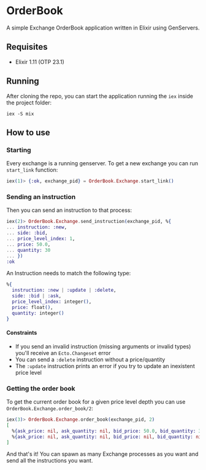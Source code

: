 # OrderBook

A simple Exchange OrderBook application written in Elixir using GenServers.

## Requisites

- Elixir 1.11 (OTP 23.1)

## Running

After cloning the repo, you can start the application running the `iex` inside the project folder:

```
iex -S mix
```

## How to use

### Starting
Every exchange is a running genserver. To get a new exchange you can run `start_link` function:

```elixir
iex(1)> {:ok, exchange_pid} = OrderBook.Exchange.start_link()
```

### Sending an instruction

Then you can send an instruction to that process:

```elixir
iex(2)> OrderBook.Exchange.send_instruction(exchange_pid, %{
... instruction: :new,
... side: :bid,
... price_level_index: 1, 
... price: 50.0,
... quantity: 30
... })
:ok
```

An Instruction needs to match the following type:

```elixir
%{
  instruction: :new | :update | :delete,
  side: :bid | :ask,
  price_level_index: integer(),
  price: float(),
  quantity: integer()
}
```

#### Constraints

- If you send an invalid instruction (missing arguments or invalid types) you'll receive an `Ecto.Changeset` error
- You can send a `:delete` instruction without a price/quantity
- The `:update` instruction prints an error if you try to update an inexistent price level

### Getting the order book

To get the current order book for a given price level depth you can use `OrderBook.Exchange.order_book/2`:

```elixir
iex(3)> OrderBook.Exchange.order_book(exchange_pid, 2)
[
  %{ask_price: nil, ask_quantity: nil, bid_price: 50.0, bid_quantity: 30},
  %{ask_price: nil, ask_quantity: nil, bid_price: nil, bid_quantity: nil}
]
```

And that's it! You can spawn as many Exchange processes as you want and send all the instructions you want.

